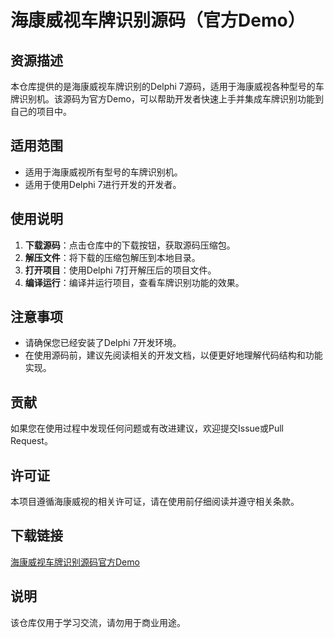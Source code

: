 # 海康威视车牌识别源码（官方Demo）

## 资源描述

本仓库提供的是海康威视车牌识别的Delphi 7源码，适用于海康威视各种型号的车牌识别机。该源码为官方Demo，可以帮助开发者快速上手并集成车牌识别功能到自己的项目中。

## 适用范围

- 适用于海康威视所有型号的车牌识别机。
- 适用于使用Delphi 7进行开发的开发者。

## 使用说明

1. **下载源码**：点击仓库中的下载按钮，获取源码压缩包。
2. **解压文件**：将下载的压缩包解压到本地目录。
3. **打开项目**：使用Delphi 7打开解压后的项目文件。
4. **编译运行**：编译并运行项目，查看车牌识别功能的效果。

## 注意事项

- 请确保您已经安装了Delphi 7开发环境。
- 在使用源码前，建议先阅读相关的开发文档，以便更好地理解代码结构和功能实现。

## 贡献

如果您在使用过程中发现任何问题或有改进建议，欢迎提交Issue或Pull Request。

## 许可证

本项目遵循海康威视的相关许可证，请在使用前仔细阅读并遵守相关条款。

## 下载链接
[海康威视车牌识别源码官方Demo](https://pan.quark.cn/s/c90ff3b24249)

## 说明

该仓库仅用于学习交流，请勿用于商业用途。
